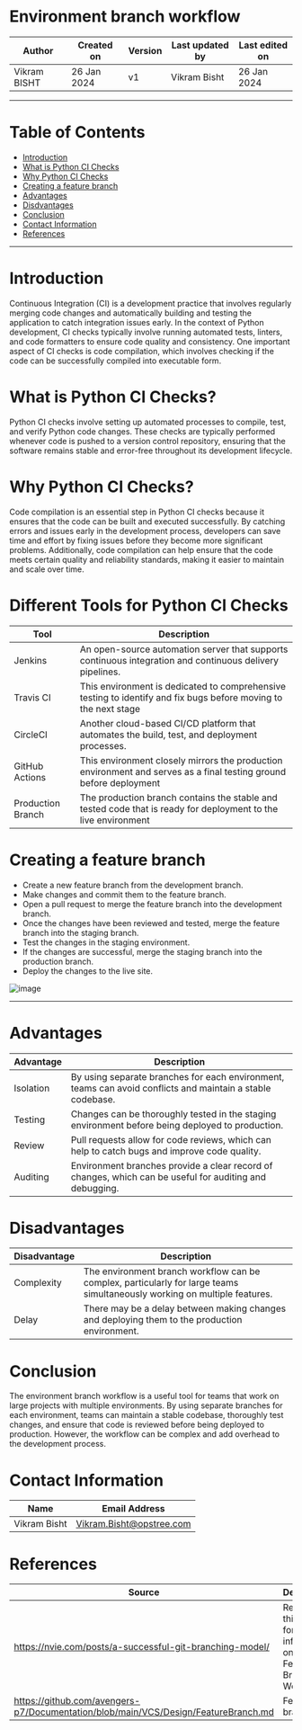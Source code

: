 # Environment branch workflow

|   Author     |  Created on   |  Version   | Last updated by | Last edited on |
| ------------ | --------------| -----------|---------------- |--------------- |
| Vikram BISHT | 26 Jan 2024   |     v1     | Vikram Bisht    | 26 Jan 2024    |

---
# Table of Contents 
+ [Introduction](#introduction)
+ [What is Python CI Checks](#What-is-Python-CI-Checks)
+ [Why Python CI Checks](Why-Python-CI-Checks)
+ [Creating a feature branch](#Creating-a-feature-branch)
+ [Advantages](#Advantages)
+ [Disdvantages](#Disdvantages)
+ [Conclusion](#conclusion)
+ [Contact Information](#contact-information)
+ [References](#References)
***


# Introduction
Continuous Integration (CI) is a development practice that involves regularly merging code changes and automatically building and testing the application to catch integration issues early. In the context of Python development, CI checks typically involve running automated tests, linters, and code formatters to ensure code quality and consistency. One important aspect of CI checks is code compilation, which involves checking if the code can be successfully compiled into executable form.

# What is Python CI Checks?

Python CI checks involve setting up automated processes to compile, test, and verify Python code changes. These checks are typically performed whenever code is pushed to a version control repository, ensuring that the software remains stable and error-free throughout its development lifecycle.

# Why Python CI Checks?

Code compilation is an essential step in Python CI checks because it ensures that the code can be built and executed successfully. By catching errors and issues early in the development process, developers can save time and effort by fixing issues before they become more significant problems. Additionally, code compilation can help ensure that the code meets certain quality and reliability standards, making it easier to maintain and scale over time.

# Different Tools for Python CI Checks

|  Tool                   |        Description                                                                                                 |
| ------------             | ---------------------------------------------------------------------------------------------------------          |
| Jenkins                  |  An open-source automation server that supports continuous integration and continuous delivery pipelines.                                            |  
| Travis CI	               |  This environment is dedicated to comprehensive testing to identify and fix bugs before moving to the next stage   |
| CircleCI                 | Another cloud-based CI/CD platform that automates the build, test, and deployment processes.                       |
| GitHub Actions           | This environment closely mirrors the production environment and serves as a final testing ground before deployment |
| Production Branch        | The production branch contains the stable and tested code that is ready for deployment to the live environment     |

































# Creating a feature branch

* Create a new feature branch from the development branch.
* Make changes and commit them to the feature branch.
* Open a pull request to merge the feature branch into the development branch.
* Once the changes have been reviewed and tested, merge the feature branch into the staging branch.
* Test the changes in the staging environment.
* If the changes are successful, merge the staging branch into the production branch.
* Deploy the changes to the live site.

![image](https://github.com/avengers-p7/Documentation/assets/79625874/c8584f6b-f7cc-47c9-b006-0c83cd49cee9)


***
 
# Advantages

| Advantage          | Description                                                                                                     |
| ------------------ | --------------------------------------------------------------------------------------------------------------- |
| Isolation          | By using separate branches for each environment, teams can avoid conflicts and maintain a stable codebase.      |
| Testing            | Changes can be thoroughly tested in the staging environment before being deployed to production.                  |
| Review             | Pull requests allow for code reviews, which can help to catch bugs and improve code quality.                     |
| Auditing           | Environment branches provide a clear record of changes, which can be useful for auditing and debugging.           |


# Disadvantages

| Disadvantage | Description                                                                                                   |
| ------------ | ------------------------------------------------------------------------------------------------------------- |
| Complexity   | The environment branch workflow can be complex, particularly for large teams simultaneously working on multiple features. |
| Delay        | There may be a delay between making changes and deploying them to the production environment.                   |

# Conclusion 
The environment branch workflow is a useful tool for teams that work on large projects with multiple environments. By using separate branches for each environment, teams can maintain a stable codebase, thoroughly test changes, and ensure that code is reviewed before being deployed to production. However, the workflow can be complex and add overhead to the development process.


# Contact Information

|  Name                     |        	Email Address           |
| ------------              | --------------------------------|
| Vikram Bisht              |  Vikram.Bisht@opstree.com       |  

# References

|  Source                                                             |        Description                                                           |
| ------------                                                        | --------------------------------                                             |
| https://nvie.com/posts/a-successful-git-branching-model/            |  Refer to this tutorial for more information on the Feature Branch Workflow  |  
| https://github.com/avengers-p7/Documentation/blob/main/VCS/Design/FeatureBranch.md | Feature branch Doc                                            |	
